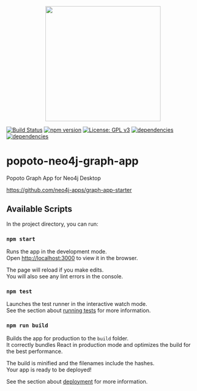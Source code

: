 <p align="center"><a href="https://popotojs.com" target="_blank"><img width="301"src="http://www.popotojs.com/logo.png"></a></p>

[![Build Status](https://travis-ci.org/Nhogs/popoto-neo4j-graph-app.svg?branch=master)](https://travis-ci.org/Nhogs/popoto-neo4j-graph-app)
[![npm version](https://img.shields.io/npm/v/popoto-neo4j-graph-app.svg)](https://www.npmjs.com/package/popoto-neo4j-graph-app)
[![License: GPL v3](https://img.shields.io/badge/License-GPL%20v3-blue.svg)](https://www.gnu.org/licenses/gpl-3.0)
[![dependencies](https://david-dm.org/Nhogs/popoto-neo4j-graph-app.svg)](https://david-dm.org/Nhogs/popoto-neo4j-graph-app)
[![dependencies](https://david-dm.org/Nhogs/popoto-neo4j-graph-app/dev-status.svg)](https://david-dm.org/Nhogs/popoto-neo4j-graph-app?type=dev)

# popoto-neo4j-graph-app
Popoto Graph App for Neo4j Desktop

https://github.com/neo4j-apps/graph-app-starter

## Available Scripts

In the project directory, you can run:

### `npm start`

Runs the app in the development mode.<br>
Open [http://localhost:3000](http://localhost:3000) to view it in the browser.

The page will reload if you make edits.<br>
You will also see any lint errors in the console.

### `npm test`

Launches the test runner in the interactive watch mode.<br>
See the section about [running tests](https://facebook.github.io/create-react-app/docs/running-tests) for more information.

### `npm run build`

Builds the app for production to the `build` folder.<br>
It correctly bundles React in production mode and optimizes the build for the best performance.

The build is minified and the filenames include the hashes.<br>
Your app is ready to be deployed!

See the section about [deployment](https://facebook.github.io/create-react-app/docs/deployment) for more information.
